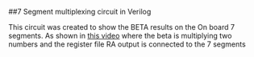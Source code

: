 ##7 Segment multiplexing circuit in Verilog

This circuit was created to show the BETA results on the On board 7 segments. As shown in [this video](https://www.youtube.com/watch?v=8tjlYnPXquY)
where the beta is multiplying two numbers and the register file RA output is connected to the 7 segments
